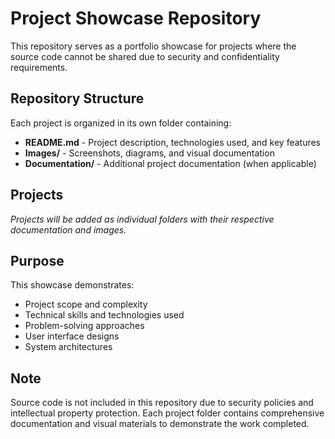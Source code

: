 # Project Showcase Repository

This repository serves as a portfolio showcase for projects where the source code cannot be shared due to security and confidentiality requirements.

## Repository Structure

Each project is organized in its own folder containing:
- **README.md** - Project description, technologies used, and key features
- **Images/** - Screenshots, diagrams, and visual documentation
- **Documentation/** - Additional project documentation (when applicable)

## Projects

*Projects will be added as individual folders with their respective documentation and images.*

## Purpose

This showcase demonstrates:
- Project scope and complexity
- Technical skills and technologies used
- Problem-solving approaches
- User interface designs
- System architectures

## Note

Source code is not included in this repository due to security policies and intellectual property protection. Each project folder contains comprehensive documentation and visual materials to demonstrate the work completed.